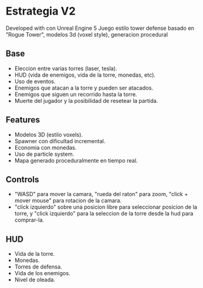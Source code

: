 # Estrategia V2
Developed with con Unreal Engine 5
Juego estilo tower defense basado en "Rogue Tower", modelos 3d (voxel style), generacion procedural

## Base
- Eleccion entre varias torres (laser, tesla).
- HUD (vida de enemigos, vida de la torre, monedas, etc).
- Uso de eventos.
- Enemigos que atacan a la torre y pueden ser atacados.
- Enemigos que siguen un recorrido hasta la torre.
- Muerte del jugador y la posibilidad de resetear la partida.

## Features

- Modelos 3D (estilo voxels).
- Spawner con dificultad incremental.
- Economia con monedas.
- Uso de particle system.
- Mapa generado proceduralmente en tiempo real.

## Controls
- "WASD" para mover la camara, "rueda del raton" para zoom, "click + mover mouse" para rotacion de la camara.
- "click izquierdo" sobre una posicion libre para seleccionar posicion de la torre, y "click izquierdo" para la seleccion de la torre desde la hud para comprar-la.

## HUD
- Vida de la torre.
- Monedas.
- Torres de defensa.
- Vida de los enemigos.
- Nivel de oleada.
